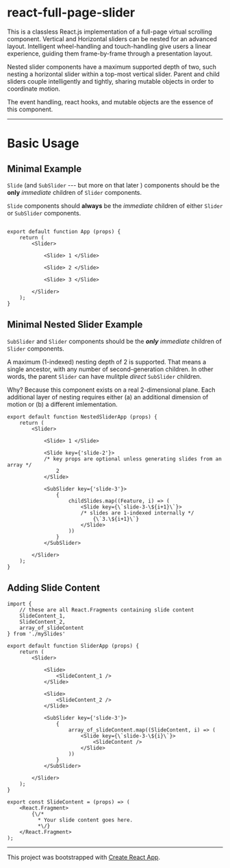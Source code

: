 # react-full-page-slider

This is a classless React.js implementation of a full-page virtual scrolling component. Vertical and Horizontal sliders can be nested for an advanced layout. Intelligent wheel-handling and touch-handling give users a linear experience, guiding them frame-by-frame through a presentation layout.

Nested slider components have a maximum supported depth of two, such nesting a horizontal slider within a top-most vertical slider. Parent and child sliders couple intelligently and tightly, sharing mutable objects in order to coordinate motion.

The event handling, react hooks, and mutable objects are the essence of this component.

-----------------------------------------------------------------------------------

# Basic Usage


## Minimal Example

`Slide` (and `SubSlider` --- but more on that later ) components should be the __only__ *immediate*  children of `Slider` components.

`Slide` components should __always__ be the *immediate* children of either `Slider` or `SubSlider` components.

```

export default function App (props) {
    return (
        <Slider>

            <Slide> 1 </Slide>

            <Slide> 2 </Slide>

            <Slide> 3 </Slide>

        </Slider>
    );
}
```


## Minimal Nested Slider Example


`SubSlider` and `Slider` components should be the *__only__ immediate* children of `Slider` components.

A maximum (1-indexed) nesting depth of 2 is supported. That means a single ancestor, with any number of second-generation children. In other words, the parent `Slider` can have mulitple *direct* `SubSlider` children.

Why? Because this component exists on a real 2-dimensional plane. Each additional layer of nesting requires either (a) an additional dimension of motion or (b) a different imlementation.

```
export default function NestedSliderApp (props) {
    return (
        <Slider>

            <Slide> 1 </Slide>

            <Slide key={'slide-2'}>
            /* key props are optional unless generating slides from an array */
                2
            </Slide>

            <SubSlider key={'slide-3'}>
                {
                    childSlides.map((Feature, i) => (
                        <Slide key={\`slide-3-\${i+1}\`}>
                        /* slides are 1-indexed internally */
                            {\`3.\${i+1}\`}
                        </Slide>
                    ))
                }
            </SubSlider>

        </Slider>
    );
}
```


## Adding Slide Content


```
import {
    // these are all React.Fragments containing slide content
    SlideContent_1,
    SlideContent_2,
    array_of_slideContent
} from './mySlides'

export default function SliderApp (props) {
    return (
        <Slider>

            <Slide>
                <SlideContent_1 />
            </Slide>

            <Slide>
                <SlideContent_2 />
            </Slide>

            <SubSlider key={'slide-3'}>
                {
                    array_of_slideContent.map((SlideContent, i) => (
                        <Slide key={\`slide-3-\${i}\`}>
                            <SlideContent />
                        </Slide>
                    ))
                }
            </SubSlider>

        </Slider>
    );
}
```

```
export const SlideContent = (props) => (
    <React.Fragment>
        {\/*
          * Your slide content goes here.
          *\/}
    </React.Fragment>
);
```



-----------------------------------------------------------------------------------

This project was bootstrapped with [Create React App](https://github.com/facebook/create-react-app).
